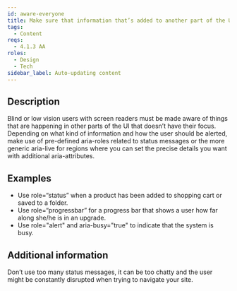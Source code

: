 ```yaml
---
id: aware-everyone
title: Make sure that information that’s added to another part of the UI, that doesn’t have focus, is made aware for everyone
tags:
  - Content
reqs:
  - 4.1.3 AA
roles:
  - Design
  - Tech
sidebar_label: Auto-updating content
---
```


## Description

Blind or low vision users with screen readers must be made aware of things that are happening in other parts of the UI that doesn’t have their focus. Depending on what kind of information and how the user should be alerted, make use of pre-defined aria-roles related to status messages or the more generic aria-live for regions where you can set the precise details you want with additional aria-attributes.

## Examples

- Use role=“status” when a product has been added to shopping cart or saved to a folder.
- Use role=“progressbar” for a progress bar that shows a user how far along she/he is in an upgrade.
- Use role="alert" and aria-busy="true" to indicate that the system is busy.

## Additional information

Don’t use too many status messages, it can be too chatty and the user might be constantly disrupted when trying to navigate your site.
